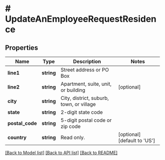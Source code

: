 # # UpdateAnEmployeeRequestResidence

## Properties

Name | Type | Description | Notes
------------ | ------------- | ------------- | -------------
**line1** | **string** | Street address or PO Box |
**line2** | **string** | Apartment, suite, unit, or building | [optional]
**city** | **string** | City, district, suburb, town, or village |
**state** | **string** | 2-digit state code |
**postal_code** | **string** | 5-digit postal code or zip code |
**country** | **string** | Read only. | [optional] [default to 'US']

[[Back to Model list]](../../README.md#models) [[Back to API list]](../../README.md#endpoints) [[Back to README]](../../README.md)
